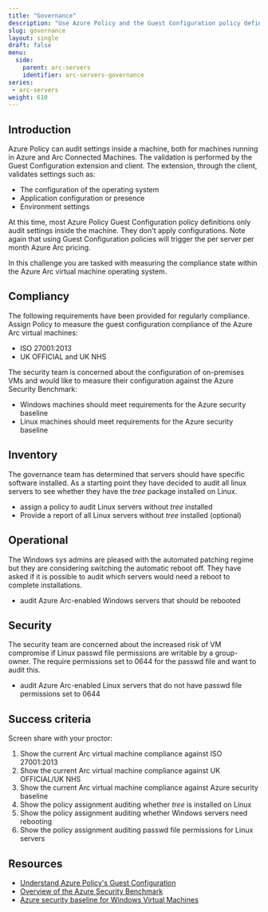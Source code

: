 ```yaml
---
title: "Governance"
description: "Use Azure Policy and the Guest Configuration policy definitions to govern your on prem resources and prove compliance."
slug: governance
layout: single
draft: false
menu:
  side:
    parent: arc-servers
    identifier: arc-servers-governance
series:
 - arc-servers
weight: 610
---
```


## Introduction

Azure Policy can audit settings inside a machine, both for machines running in Azure and Arc Connected Machines. The validation is performed by the Guest Configuration extension and client. The extension, through the client, validates settings such as:

* The configuration of the operating system
* Application configuration or presence
* Environment settings

At this time, most Azure Policy Guest Configuration policy definitions only audit settings inside the machine. They don't apply configurations. Note again that using Guest Configuration policies will trigger the per server per month Azure Arc pricing.

In this challenge you are tasked with measuring the compliance state within the Azure Arc virtual machine operating system.

## Compliancy

The following requirements have been provided for regularly compliance. Assign Policy to measure the guest configuration compliance of the Azure Arc virtual machines:

* ISO 27001:2013
* UK OFFICIAL and UK NHS

The security team is concerned about the configuration of on-premises VMs and would like to measure their configuration against the Azure Security Benchmark:

* Windows machines should meet requirements for the Azure security baseline
* Linux machines should meet requirements for the Azure security baseline

## Inventory

The governance team has determined that servers should have specific software installed. As a starting point they have decided to audit all linux servers to see whether they have the _tree_ package installed on Linux.

* assign a policy to audit Linux servers without _tree_ installed
* Provide a report of all Linux servers without _tree_ installed (optional)

## Operational

The Windows sys admins are pleased with the automated patching regime but they are considering switching the automatic reboot off. They have asked if it is possible to audit which servers would need a reboot to complete installations.

* audit Azure Arc-enabled Windows servers that should be rebooted

## Security

The security team are concerned about the increased risk of VM compromise if Linux passwd file permissions are writable by a group-owner. The require permissions set to 0644 for the passwd file and want to audit this.

* audit Azure Arc-enabled Linux servers that do not have passwd file permissions set to 0644

## Success criteria

Screen share with your proctor:

1. Show the current Arc virtual machine compliance against ISO 27001:2013
1. Show the current Arc virtual machine compliance against UK OFFICIAL/UK NHS
1. Show the current Arc virtual machine compliance against Azure security baseline
1. Show the policy assignment auditing whether _tree_ is installed on Linux
1. Show the policy assignment auditing whether Windows servers need rebooting
1. Show the policy assignment auditing passwd file permissions for Linux servers

## Resources

* [Understand Azure Policy's Guest Configuration](https://docs.microsoft.com/azure/governance/policy/concepts/guest-configuration)
* [Overview of the Azure Security Benchmark](https://docs.microsoft.com/azure/security/benchmarks/overview)
* [Azure security baseline for Windows Virtual Machines](https://docs.microsoft.com/azure/virtual-machines/windows/security-baseline)